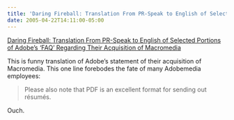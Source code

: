 ```yaml
---
title: 'Daring Fireball: Translation From PR-Speak to English of Selected Portions of Adobe&#8217;s &#8216;FAQ&#8217; Regarding Their Acquisition of Macromedia'
date: 2005-04-22T14:11:00-05:00
---
```

[Daring Fireball: Translation From PR-Speak to English of Selected Portions of Adobe&#8217;s &#8216;FAQ&#8217; Regarding Their Acquisition of Macromedia](http://daringfireball.net/2005/04/adobe_translation)

This is funny translation of Adobe&#8217;s statement of their acquisition of Macromedia. This one line forebodes the fate of many Adobemedia employees:

> Please also note that PDF is an excellent format for sending out résumés.

Ouch.
